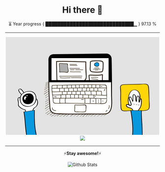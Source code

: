 <h1 align="center"><strong>
Hi there 👋
</strong>
</h1>
<p align="center">
⏳ Year progress { █████████████████████████████▁ } 97.13 %
</p>

---

<p align="center">
<img src="https://github.com/aadarshjr123/aadarshjr123/blob/main/dev.gif" />
<img src="[https://github.com/aadarshjr123/aadarshjr123/blob/main/dev.gif](https://camo.githubusercontent.com/8bf6f6d78abc81fcf9c49f10649423e73ea44bc248e83aaae8759d401c829a84/68747470733a2f2f70687973696373677572756b756c2e66696c65732e776f726470726573732e636f6d2f323031392f30322f6368617261637465722d312e676966)" />
</p>

---

<p align='center'>⚡️<strong>Stay awesome!</strong>⚡️</p>


<p align="center">
        <img src="https://raw.githubusercontent.com/mayhemantt/mayhemantt/Update/svg/Bottom.svg" alt="Github Stats" />
</p>
